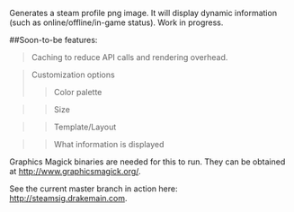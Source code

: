 Generates a steam profile png image. It will display dynamic information (such as online/offline/in-game status). Work in progress.

##Soon-to-be features: 
>Caching to reduce API calls and rendering overhead.

>Customization options
>>Color palette

>>Size

>>Template/Layout

>>What information is displayed

Graphics Magick binaries are needed for this to run. They can be obtained at http://www.graphicsmagick.org/.

See the current master branch in action here: http://steamsig.drakemain.com.